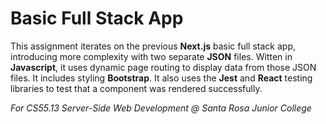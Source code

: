 # Basic Full Stack App

This assignment iterates on the previous **Next.js** basic full stack app, introducing more complexity with two separate **JSON** files.
Witten in **Javascript**, it uses dynamic page routing to display data from those JSON files.
It includes styling **Bootstrap**.  It also uses the **Jest** and **React** testing libraries to test that a component was rendered successfully. 

*For CS55.13 Server-Side Web Development @ Santa Rosa Junior College*
